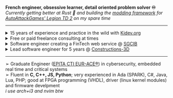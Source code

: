 **French engineer, obsessive learner, detail oriented problem solver ♾️**  
*Currently getting better at Rust 🦀 and building the [modding framework](https://github.com/LegionTD2-Modding) for [AutoAttackGames' Legion TD 2](https://beta.legiontd2.com/) on my spare time*  

____ 
<details>
  <summary>15 years of experience and practice in the wild with <a href="https://www.kidev.org">Kidev.org</a></summary>
- Modding that quickly lead to systems administration: hosting HLDS, TeamSpeak, Joomla on Debian dedicated servers from <a href="https://www.ovhcloud.com/">OVH</a></br>  
- Website configuration and development of a custom shop (Allopass+Paypal) that helped me pay for the servers rent ($50 per month was over my middle schooler budget)</br>    
</details>

<details>
  <summary>Free or paid freelance consulting at times</summary>  
- General help/debug/otpimizations/netcode improvment of C# Unity code using MS Azure Functions: I wanted to help friends that develop <a href="https://beta.legiontd2.com/">a game I like</a></br>    
- Cloud engineering on <a href="https://aws.amazon.com/">AWS</a>, VPS sysadmin on <a href="https://www.ovhcloud.com/">OVH</a>, and web development (Django) to help a friend getting started in her tatoo salon business</br>    
- OSS advocate and contributor to the ecosystem as much as I'm able to</br>  
</details>

<details>
  <summary>Software engineer creating a FinTech web service @ <a href="https://wholesale.banking.societegenerale.com">SGCIB</a></summary> 
- Developed in Java+JS the original protytype of <a href="https://youtu.be/eDjSM_WZKpY?si=MRavp-gGeKh7cL2P">Match my View</a>, a tool to help anyone by the correct derivatives associated with their underlying and their view</br>  
</details>

<details>
  <summary>Lead software engineer for 5 years @ <a href="https://www.constructions-3d.com">Constructions-3D</a></summary>
- Development of a software suite: research (geometry, linear algebra), development (C++ Qt/QML) and project managenemt</br>    
- Created CMake presets, Makefiles, Bash and Python tools as well as documentation to help new developers get started quickly</br>    
- Engineered the CI pipeline from scratch using Github Actions: PR logic with auto checks and tests, auto build for Windows+Linux+macOS, Slack bots, installer wizard</br>    
- Established and administered the company’s AWS and GitHub account (IAM, CloudWatch, Billing Conductor, RDS, EC2, S3, VPC, CloudFront)</br>   
- Pushed for good cybersecurity practices in a zero trust paradigm
</details>  

____  
➢ Graduate Engineer ([EPITA CTI EUR-ACE®](https://www.epita.fr/en/labels-certifications-partners/)) in cybersecurity, embedded real time and critical systems  
➢ Fluent in **C, C++, JS, Python**; very experienced in Ada (SPARK), C#, Java, Lua, PHP; good at FPGA programming (VHDL), driver (linux kernel modules) and firmware develpment  
*i use arch+i3 and nvim btw*
